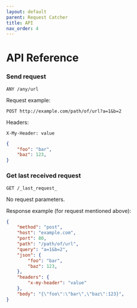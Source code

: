 ```yaml
---
layout: default
parent: Request Catcher
title: API
nav_order: 4
---
```


API Reference
=============

### Send request

`ANY /any/url`

Request example:

`POST http://example.com/path/of/url?a=1&b=2`

Headers:

`X-My-Header: value`

```json
{
    "foo": "bar",
    "baz": 123,
}
```

### Get last received request

`GET /_last_request_`

No request parameters.

Response example (for request mentioned above):

```json
{
    "method": "post",
    "host": "example.com",
    "port": 80,
    "path": "/path/of/url",
    "query": "a=1&b=2",
    "json": {
        "foo": "bar",
        "baz": 123,
    },
    "headers": {
        "x-my-header": "value"
    },
    "body": "{\"foo\":\"bar\",\"baz\":123}",
}
```

